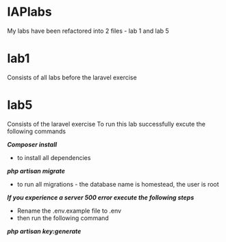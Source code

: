 # IAPlabs
My labs have been refactored into 2 files - lab 1 and lab 5

# lab1
Consists of all labs before the laravel exercise

# lab5 
Consists of the laravel exercise
To run this lab successfully excute the following commands

***Composer install***
- to install all dependencies

***php artisan migrate*** 
- to run all migrations - the database name is homestead, the user is root

***If you experience a server 500 error execute the following steps***
- Rename the .env.example file to .env 
- then run the following command

***php artisan key:generate***
